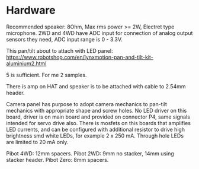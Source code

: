 # Hardware

Recommended speaker: 8Ohm, Max rms power >= 2W,
Electret type microphone.
2WD and 4WD have ADC input for connection of analog output sensors they need, ADC input range is 0 - 3.3V.

This pan/tilt about to attach with LED panel: https://www.robotshop.com/en/lynxmotion-pan-and-tilt-kit-aluminium2.html

5 is sufficient. For me 2 samples.

There is amp on HAT and speaker is to be attached with cable to 2.54mm header.

Camera panel has purpose to adopt camera mechanics to pan-tilt mechanics with appropriate shape and screw holes. No LED driver on this board, driver is on main board and provided on connector P4, same signals intended for servo drive also. There is mosfets on this boards that amplifies LED currents, and can be configured with additional resistor to drive high brightness smd white LEDs, for example 2 x 250 mA. Through hole LEDs are limited to 20 mA only.

Pibot 4WD: 12mm spacers.
Pibot 2WD: 9mm no stacker, 14mm using stacker header.
Pibot Zero: 8mm spacers.
